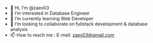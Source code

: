 - 👋 Hi, I’m @zaex03
- 👀 I’m interested in Database Engineer
- 🌱 I’m currently learning Web Developer
- 💞️ I’m looking to collaborate on fullstack development & database analysis
- 📫 How to reach me : E-mail: zaex03@gmail.com

<!---
zaex03/zaex03 is a ✨ special ✨ repository because its `README.md` (this file) appears on your GitHub profile.
You can click the Preview link to take a look at your changes.
--->
